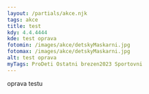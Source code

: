 ```yaml
---
layout: /partials/akce.njk
tags: akce
title: test
kdy: 4.4.4444
kde: test oprava
fotomin: /images/akce/detskyMaskarni.jpg
fotomax: /images/akce/detskyMaskarni.jpg
alt: test oprava
myTags: ProDeti Ostatni brezen2023 Sportovni
---
```

oprava testu